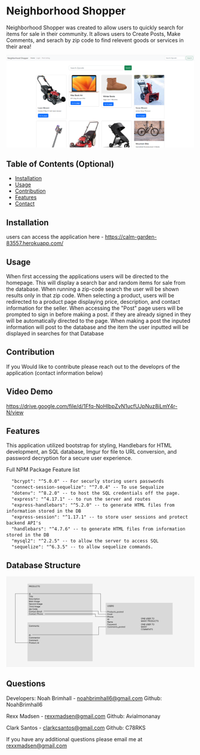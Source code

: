 # Neighborhood Shopper        
Neighborhood Shopper was created to allow users to quickly search for items for sale in their community. It allows users to Create Posts, Make Comments, and serach by zip code to find relevent goods or services in their area!

![Application Homepage](./readme%20images/homepage.PNG)


## Table of Contents (Optional)

- [Installation](#installation)
- [Usage](#usage)
- [Contribution](#contribution)
- [Features](#features)
- [Contact](#questions)



## Installation
users can access the application here - https://calm-garden-83557.herokuapp.com/


## Usage
When first accessing the applications users will be directed to the homepage. This will display a search bar and random items for sale from the database.
When running a zip-code search the user will be shown results only in that zip code.
When selecting a product, users will be redirected to a product page displaying price, description, and contact information for the seller.
When accessing the "Post" page users will be prompted to sign in before making a post. if they are already signed in they will be automatically directed to the page.
When making a post the inputed information will post to the database and the item the user inputted will be displayed in searches for that Database 

## Contribution
If you Would like to contribute please reach out to the developrs of the application (contact information below)

## Video Demo

https://drive.google.com/file/d/1Ffq-NoHIbpZvN1ucfUJpNuz8iLmY4r-N/view

## Features
This application utilized bootstrap for styling, Handlebars for HTML development, an SQL database, Imgur for file to URL conversion, and password decryption for a secure user experience.

Full NPM Package Feature list 

      "bcrypt": "^5.0.0" -- For securly storing users passwords
      "connect-session-sequelize": "^7.0.4" -- To use Sequalize
      "dotenv": "^8.2.0" -- to host the SQL credentials off the page.
      "express": "^4.17.1" -- to run the server and routes
      "express-handlebars": "^5.2.0" -- to generate HTML files from information stored in the DB
      "express-session": "^1.17.1" -- to store user sessions and protect backend API's
      "handlebars": "^4.7.6" -- to generate HTML files from information stored in the DB
      "mysql2": "^2.2.5" -- to allow the server to access SQL
      "sequelize": "^6.3.5" -- to allow sequelize commands.

## Database Structure 
![DataBase Structure](./readme%20images/Data%20Structure.PNG)
## Questions
Developers: 
Noah Brimhall - noahbrimhall6@gmail.com 
Github: NoahBrimhall6

Rexx Madsen - rexxmadsen@gmail.com
Github: Avialmonanay

Clark Santos - clarkcsantos@gmail.com
Github: C78RKS

If you have any additional questions please email me at rexxmadsen@gmail.com


